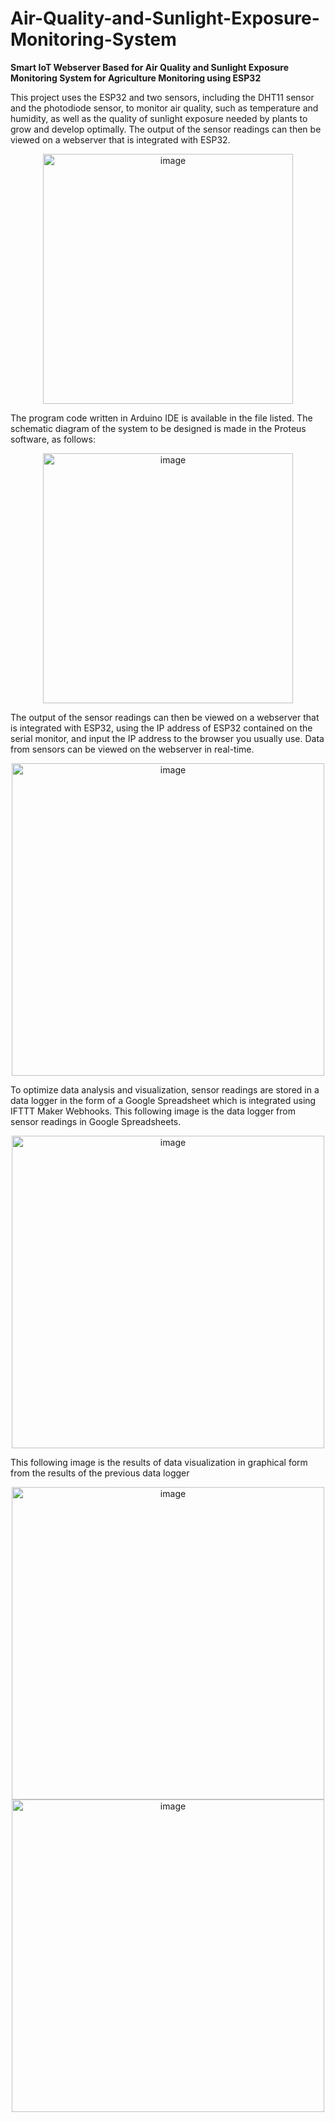 # Air-Quality-and-Sunlight-Exposure-Monitoring-System
<b> Smart IoT Webserver Based for Air Quality and Sunlight Exposure Monitoring System for Agriculture Monitoring using ESP32 </b>

This project uses the ESP32 and two sensors, including the DHT11 sensor and the photodiode sensor, to monitor air quality, such as temperature and humidity, as well as the quality of sunlight exposure needed by plants to grow and develop optimally. The output of the sensor readings can then be viewed on a webserver that is integrated with ESP32.

<p align="center">
<img width=400px height=auto alt="image" src="https://user-images.githubusercontent.com/78911479/228170858-cb973db6-955c-463a-baa9-3e6d4726651e.png">
</p>

The program code written in Arduino IDE is available in the file listed. The schematic diagram of the system to be designed is made in the Proteus software, as follows:
<p align="center">
<img width=400px height=auto alt="image" src="https://user-images.githubusercontent.com/78911479/228171513-ca9a0d5a-c343-4695-b923-b5de4e267a6e.png">
</p>

The output of the sensor readings can then be viewed on a webserver that is integrated with ESP32, using the IP address of ESP32 contained on the serial monitor, and input the IP address to the browser you usually use. Data from sensors can be viewed on the webserver in real-time.
<p align="center">
<img width=500px height=auto alt="image" src="https://user-images.githubusercontent.com/78911479/228173039-409ca0b7-eb56-401a-b8c5-3ab34d6e9ee3.png">
</p>

To optimize data analysis and visualization, sensor readings are stored in a data logger in the form of a Google Spreadsheet which is integrated using IFTTT Maker Webhooks. This following image is the data logger from sensor readings in Google Spreadsheets.

<p align="center">
<img width=500px height=auto alt="image" src="https://user-images.githubusercontent.com/78911479/228190690-e05da269-bffc-4e7b-8346-44e81860ee1b.png">
</p>

This following image is the results of data visualization in graphical form from the results of the previous data logger
<p align="center">
<img width=500px height=auto alt="image" src="https://user-images.githubusercontent.com/78911479/228190903-ddc434de-a975-4dad-b02c-fd8fa23c7e42.png">
<img width=500px height=auto alt="image" src="https://user-images.githubusercontent.com/78911479/228191061-d9fd68a3-aae5-48e7-b28b-e6328c2609fa.png">
</p>
